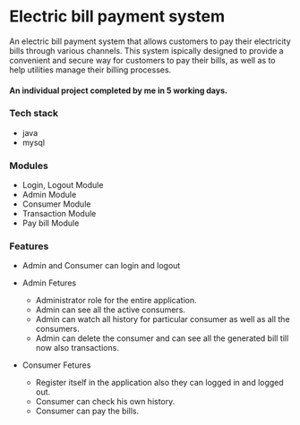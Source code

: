 # Electric bill payment system

An electric bill payment system that allows customers to pay their electricity bills through various channels. This system ispically designed to provide a convenient and secure way for customers to pay their bills, as well as to help utilities manage their billing processes.

#### An individual project completed by me in 5 working days.

### Tech stack
<ul>
<li>java</li>
<li>mysql</li>
</ul>

### Modules
<ul>
<li>Login, Logout Module</li>
<li>Admin Module</li>
<li>Consumer Module</li>
<li>Transaction Module</li>
<li>Pay bill Module</li>
</ul>

### Features
<ul>
  <li>Admin and Consumer can login and logout</li>
  <li>
    <p>Admin Fetures</p>
    <ul>
      <li>Administrator role for the entire application.</li>
      <li>Admin can see all the active consumers.</li>
      <li>Admin can watch all history for particular consumer as well as all the consumers.</li>
      <li>Admin can delete the consumer and can see all the generated bill till now also transactions.</li>
    </ul>
  </li>
  <li>
    <p>Consumer Fetures</p>
    <ul>
      <li>Register itself in the application also they can logged in and logged out.</li>
      <li>Consumer can check his own history.</li>
      <li>Consumer can pay the bills.</li>
    </ul>
  </li>
</ul>
